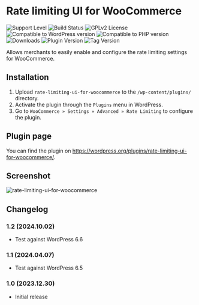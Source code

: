 # Rate limiting UI for WooCommerce

![Support Level](https://img.shields.io/badge/support-active-green.svg)
![Build Status](https://github.com/nielslange/rate-limiting-ui-for-woocommerce/actions/workflows/test.yml/badge.svg)
![GPLv2 License](https://img.shields.io/github/license/nielslange/rate-limiting-ui-for-woocommerce.svg)
![Compatible to WordPress version](https://plugintests.com/plugins/rate-limiting-ui-for-woocommerce/wp-badge.svg)
![Compatible to PHP version](https://plugintests.com/plugins/rate-limiting-ui-for-woocommerce/php-badge.svg)
![Downloads](https://img.shields.io/wordpress/plugin/dt/rate-limiting-ui-for-woocommerce.svg)
![Plugin Version](https://img.shields.io/wordpress/plugin/v/rate-limiting-ui-for-woocommerce.svg)
![Tag Version](https://img.shields.io/github/tag/nielslange/rate-limiting-ui-for-woocommerce.svg)

Allows merchants to easily enable and configure the rate limiting settings for WooCommerce.

## Installation

1. Upload `rate-limiting-ui-for-woocommerce` to the `/wp-content/plugins/` directory.
2. Activate the plugin through the `Plugins` menu in WordPress.
3. Go to `WooCommerce » Settings » Advanced » Rate Limiting` to configure the plugin.

## Plugin page

You can find the plugin on <https://wordpress.org/plugins/rate-limiting-ui-for-woocommerce/>.

## Screenshot

![rate-limiting-ui-for-woocommerce](https://github.com/nielslange/rate-limiting-ui-for-woocommerce/assets/3323310/66b43c55-3366-4f45-8b30-894c255598de)

## Changelog

### 1.2 (2024.10.02)

-   Test against WordPress 6.6

### 1.1 (2024.04.07)

-   Test against WordPress 6.5

### 1.0 (2023.12.30)

-   Initial release
